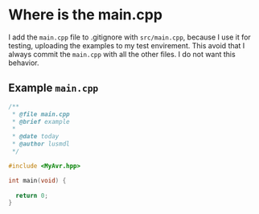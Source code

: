 # Where is the main.cpp

I add the `main.cpp` file to .gitignore with `src/main.cpp`, because I use it for testing, uploading the examples to my test envirement.
This avoid that I always commit the `main.cpp` with all the other files. I do not want this behavior.

## Example `main.cpp`

```cpp
/**
 * @file main.cpp
 * @brief example
 * 
 * @date today
 * @author lusmdl
 */

#include <MyAvr.hpp>

int main(void) {
  
  return 0;
}
```